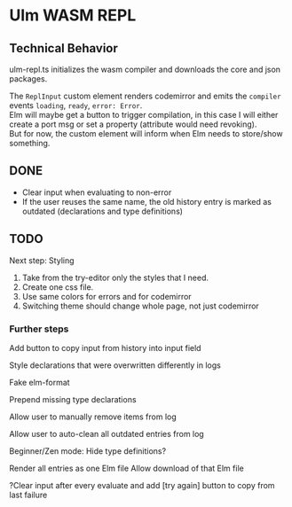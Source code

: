 # Ulm WASM REPL

## Technical Behavior

ulm-repl.ts initializes the wasm compiler and downloads the core and json packages.

The `ReplInput` custom element renders codemirror and emits the `compiler` events `loading`, `ready`, `error: Error`.\
Elm will maybe get a button to trigger compilation, in this case I will either create a port msg or set a property (attribute would need revoking).\
But for now, the custom element will inform when Elm needs to store/show something.

## DONE

* Clear input when evaluating to non-error
* If the user reuses the same name, the old history entry is marked as outdated (declarations and type definitions)


## TODO

Next step: Styling
1. Take from the try-editor only the styles that I need.
2. Create one css file.
3. Use same colors for errors and for codemirror
4. Switching theme should change whole page, not just codemirror

### Further steps

Add button to copy input from history into input field

Style declarations that were overwritten differently in logs

Fake elm-format

Prepend missing type declarations

Allow user to manually remove items from log

Allow user to auto-clean all outdated entries from log

Beginner/Zen mode: Hide type definitions?

Render all entries as one Elm file
    Allow download of that Elm file

?Clear input after every evaluate and add [try again] button to copy from last failure
